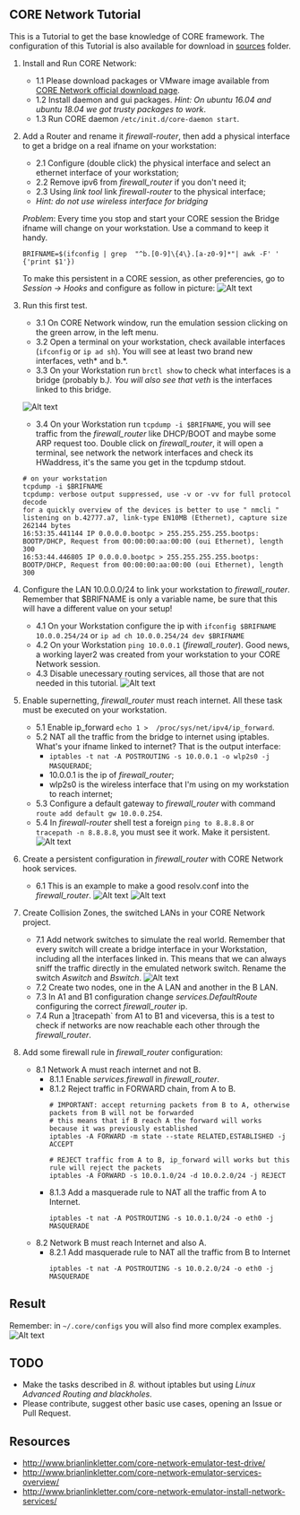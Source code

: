 CORE Network Tutorial
---------------------

This is a Tutorial to get the base knowledge of CORE framework.
The configuration of this Tutorial is also available for download in [sources](sources/) folder.

1. Install and Run CORE Network:
    - 1.1 Please download packages or VMware image available from [CORE Network official download page](https://www.nrl.navy.mil/itd/ncs/products/core).
    - 1.2 Install daemon and gui packages. _Hint: On ubuntu 16.04 and ubuntu 18.04 we got trusty packages to work_. 
    - 1.3 Run CORE daemon `/etc/init.d/core-daemon start`.

2. Add a Router and rename it _firewall-router_, then add a physical interface to get a bridge on a real ifname on your workstation: 
    - 2.1 Configure (double click) the physical interface and select an ethernet interface of your workstation;
    - 2.2 Remove ipv6 from _firewall_router_ if you don't need it;
    - 2.3 Using _link tool_ link _firewall-router_ to the physical interface;
    - _Hint: do not use wireless interface for bridging_

    *Problem*: Every time you stop and start your CORE session the Bridge ifname will change on your workstation. Use a command to keep it handy.
    ````
    BRIFNAME=$(ifconfig | grep  "^b.[0-9]\{4\}.[a-z0-9]*"| awk -F' ' {'print $1'})
    ````    
    To make this persistent in a CORE session, as other preferencies, go to _Session -> Hooks_ and configure as follow in picture:
    ![Alt text](images/create_runtimehook.png)

3. Run this first test.
    - 3.1 On CORE Network window, run the emulation session clicking on the green arrow, in the left menu.
    - 3.2 Open a terminal on your workstation, check available interfaces (`ifconfig` or `ip ad sh`). You will see at least two brand new interfaces, veth* and b.*. 
    - 3.3 On your Workstation run `brctl show` to check what interfaces is a bridge (probably b.*). You will also see that veth* is the interfaces linked to this bridge.
    
    
    ![Alt text](images/3_testbridge_onlocalpc.png)
    
    
    - 3.4 On your Workstation run `tcpdump -i $BRIFNAME`, you will see traffic from the _firewall_router_ like DHCP/BOOT and maybe some ARP request too.  Double click on _firewall_router_, it will open a terminal, see network the network interfaces and check its HWaddress, it's the same you get in the tcpdump stdout.
    ````
    # on your workstation
    tcpdump -i $BRIFNAME
    tcpdump: verbose output suppressed, use -v or -vv for full protocol decode
    for a quickly overview of the devices is better to use " nmcli "
    listening on b.42777.a7, link-type EN10MB (Ethernet), capture size 262144 bytes
    16:53:35.441144 IP 0.0.0.0.bootpc > 255.255.255.255.bootps: BOOTP/DHCP, Request from 00:00:00:aa:00:00 (oui Ethernet), length 300
    16:53:44.446805 IP 0.0.0.0.bootpc > 255.255.255.255.bootps: BOOTP/DHCP, Request from 00:00:00:aa:00:00 (oui Ethernet), length 300
    ````

4. Configure the LAN 10.0.0.0/24 to link your workstation to _firewall_router_. Remember that $BRIFNAME is only a variable name, be sure that this will have a different value on your setup!
    - 4.1 On your Workstation configure the ip with `ifconfig $BRIFNAME 10.0.0.254/24` or `ip ad ch 10.0.0.254/24 dev $BRIFNAME`
    - 4.2 On your Workstation `ping 10.0.0.1` (_firewall_router_). Good news, a working layer2 was created from your workstation to your CORE Network session.
    - 4.3 Disable unecessary routing services, all those that are not needed in this tutorial.
    ![Alt text](images/firewall-router_services.png)
    
5. Enable supernetting, _firewall_router_ must reach internet. All these task must be executed on your workstation.
    - 5.1 Enable ip_forward `echo 1 >  /proc/sys/net/ipv4/ip_forward`.
    - 5.2 NAT all the traffic from the bridge to internet using iptables. What's your ifname linked to internet? That is the output interface:
        - `iptables -t nat -A POSTROUTING -s 10.0.0.1 -o wlp2s0 -j MASQUERADE`;
        - 10.0.0.1 is the ip of _firewall_router_;
        - wlp2s0 is the wireless interface that I'm using on my workstation to reach internet;
    - 5.3 Configure a default gateway to _firewall_router_ with command `route add default gw 10.0.0.254`.
    - 5.4 In _firewall-router_ shell test a foreign `ping to 8.8.8.8` or `tracepath -n 8.8.8.8`, you must see it work. Make it persistent.
    ![Alt text](images/4_router_defgw_persistent.png)

6. Create a persistent configuration in _firewall_router_ with CORE Network hook services.
    - 6.1 This is an example to make a good resolv.conf into the _firewall_router_.
        ![Alt text](images/4_router_resolvconf_persistent.png)
        ![Alt text](images/4_router_resolvconf_persistent_2.png)
    
7. Create Collision Zones, the switched LANs in your CORE Network project.
    - 7.1 Add network switches to simulate the real world. Remember that every switch will create a bridge interface in your Workstation, including all the interfaces linked in. This means that we can always sniff the traffic directly in the emulated network switch. Rename the switch _Aswitch_ and _Bswitch_.
        ![Alt text](images/7_creates_switches_links.png)
    - 7.2 Create two nodes, one in the A LAN and another in the B LAN.
    - 7.3 In A1 and B1 configuration change _services.DefaultRoute_ configuring the correct _firewall_router_ ip.
    - 7.4 Run a ]tracepath` from A1 to B1 and viceversa, this is a test to check if networks are now reachable each other through the _firewall_router_.

8. Add some firewall rule in _firewall_router_ configuration:
    - 8.1 Network A must reach internet and not B.
        - 8.1.1 Enable _services.firewall_ in _firewall_router_.
        - 8.1.2 Reject traffic in FORWARD chain, from A to B.
          ````
          # IMPORTANT: accept returning packets from B to A, otherwise packets from B will not be forwarded
          # this means that if B reach A the forward will works because it was previously established 
          iptables -A FORWARD -m state --state RELATED,ESTABLISHED -j ACCEPT
          
          # REJECT traffic from A to B, ip_forward will works but this rule will reject the packets
          iptables -A FORWARD -s 10.0.1.0/24 -d 10.0.2.0/24 -j REJECT
          ````
        - 8.1.3 Add a masquerade rule to NAT all the traffic from A to Internet.
          ````
          iptables -t nat -A POSTROUTING -s 10.0.1.0/24 -o eth0 -j MASQUERADE
          ````
    - 8.2 Network B must reach Internet and also A.
        - 8.2.1 Add masquerade rule to NAT all the traffic from B to Internet
          ````
          iptables -t nat -A POSTROUTING -s 10.0.2.0/24 -o eth0 -j MASQUERADE
          ````

Result
------
Remember: in `~/.core/configs` you will also find more complex examples.
![Alt text](images/7_addnodes_removeips.png)

TODO
----
- Make the tasks described in _8._ without iptables but using _Linux Advanced Routing and blackholes_.
- Please contribute, suggest other basic use cases, opening an Issue or Pull Request.


Resources
---------

- http://www.brianlinkletter.com/core-network-emulator-test-drive/
- http://www.brianlinkletter.com/core-network-emulator-services-overview/
- http://www.brianlinkletter.com/core-network-emulator-install-network-services/
